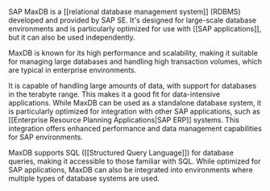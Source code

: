 SAP MaxDB is a [[relational database management system]] (RDBMS) developed and provided by SAP SE. It's designed for large-scale database environments and is particularly optimized for use with [[SAP applications]], but it can also be used independently.

MaxDB is known for its high performance and scalability, making it suitable for managing large databases and handling high transaction volumes, which are typical in enterprise environments.

It is capable of handling large amounts of data, with support for databases in the terabyte range. This makes it a good fit for data-intensive applications. While MaxDB can be used as a standalone database system, it is particularly optimized for integration with other SAP applications, such as [[Enterprise Resource Planning Applications|SAP ERP]] systems. This integration offers enhanced performance and data management capabilities for SAP environments.

MaxDB supports SQL ([[Structured Query Language]]) for database queries, making it accessible to those familiar with SQL. While optimized for SAP applications, MaxDB can also be integrated into environments where multiple types of database systems are used.

